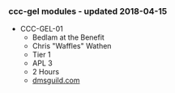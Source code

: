 ### ccc-gel modules - updated 2018-04-15
* CCC-GEL-01
  * Bedlam at the Benefit
  * Chris "Waffles" Wathen
  * Tier 1
  * APL 3
  * 2 Hours
  * [dmsguild.com](http://www.dmsguild.com/product/237193/CCCGEL01-Bedlam-at-the-Benefit?affiliate_id=757342)
